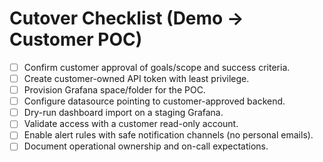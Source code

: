 # Cutover Checklist (Demo → Customer POC)

- [ ] Confirm customer approval of goals/scope and success criteria.
- [ ] Create customer-owned API token with least privilege.
- [ ] Provision Grafana space/folder for the POC.
- [ ] Configure datasource pointing to customer-approved backend.
- [ ] Dry-run dashboard import on a staging Grafana.
- [ ] Validate access with a customer read-only account.
- [ ] Enable alert rules with safe notification channels (no personal emails).
- [ ] Document operational ownership and on-call expectations.
